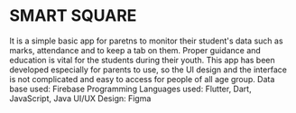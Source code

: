 # SMART SQUARE
It is a simple basic app for paretns to monitor their student's data such as marks, attendance and to keep a tab on them. Proper guidance and education is vital for the students during their youth. This app has been developed especially for parents to use, so the UI design and the interface is not complicated and easy to access for people of all age group.
Data base used: Firebase
Programming Languages used: Flutter, Dart, JavaScript, Java
UI/UX Design: Figma
